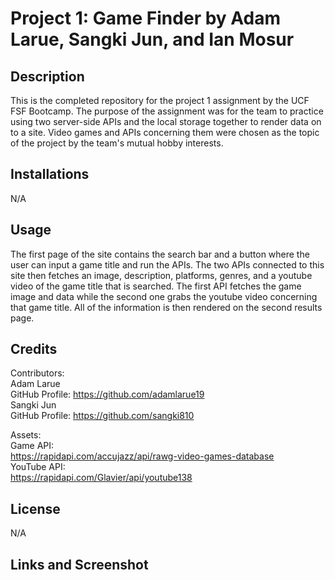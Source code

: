 # Project 1: Game Finder by Adam Larue, Sangki Jun, and Ian Mosur
## Description
This is the completed repository for the project 1 assignment by the UCF FSF Bootcamp. The purpose of the assignment was for the team to practice using two server-side APIs and the local storage together to render data on to a site. Video games and APIs concerning them were chosen as the topic of the project by the team's mutual hobby interests.
## Installations
N/A
## Usage
The first page of the site contains the search bar and a button where the user can input a game title and run the APIs. The two APIs connected to this site then fetches an image, description, platforms, genres, and a youtube video of the game title that is searched. The first API fetches the game image and data while the second one grabs the youtube video concerning that game title. All of the information is then rendered on the second results page.
## Credits
Contributors:<br />
Adam Larue<br />
GitHub Profile: https://github.com/adamlarue19<br />
Sangki Jun<br />
GitHub Profile: https://github.com/sangki810<br />

Assets: <br />
Game API:<br />
https://rapidapi.com/accujazz/api/rawg-video-games-database<br />
YouTube API:<br />
https://rapidapi.com/Glavier/api/youtube138
## License
N/A
## Links and Screenshot

